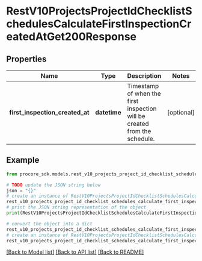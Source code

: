 # RestV10ProjectsProjectIdChecklistSchedulesCalculateFirstInspectionCreatedAtGet200Response


## Properties

Name | Type | Description | Notes
------------ | ------------- | ------------- | -------------
**first_inspection_created_at** | **datetime** | Timestamp of when the first inspection will be created from the schedule. | [optional] 

## Example

```python
from procore_sdk.models.rest_v10_projects_project_id_checklist_schedules_calculate_first_inspection_created_at_get200_response import RestV10ProjectsProjectIdChecklistSchedulesCalculateFirstInspectionCreatedAtGet200Response

# TODO update the JSON string below
json = "{}"
# create an instance of RestV10ProjectsProjectIdChecklistSchedulesCalculateFirstInspectionCreatedAtGet200Response from a JSON string
rest_v10_projects_project_id_checklist_schedules_calculate_first_inspection_created_at_get200_response_instance = RestV10ProjectsProjectIdChecklistSchedulesCalculateFirstInspectionCreatedAtGet200Response.from_json(json)
# print the JSON string representation of the object
print(RestV10ProjectsProjectIdChecklistSchedulesCalculateFirstInspectionCreatedAtGet200Response.to_json())

# convert the object into a dict
rest_v10_projects_project_id_checklist_schedules_calculate_first_inspection_created_at_get200_response_dict = rest_v10_projects_project_id_checklist_schedules_calculate_first_inspection_created_at_get200_response_instance.to_dict()
# create an instance of RestV10ProjectsProjectIdChecklistSchedulesCalculateFirstInspectionCreatedAtGet200Response from a dict
rest_v10_projects_project_id_checklist_schedules_calculate_first_inspection_created_at_get200_response_from_dict = RestV10ProjectsProjectIdChecklistSchedulesCalculateFirstInspectionCreatedAtGet200Response.from_dict(rest_v10_projects_project_id_checklist_schedules_calculate_first_inspection_created_at_get200_response_dict)
```
[[Back to Model list]](../README.md#documentation-for-models) [[Back to API list]](../README.md#documentation-for-api-endpoints) [[Back to README]](../README.md)


